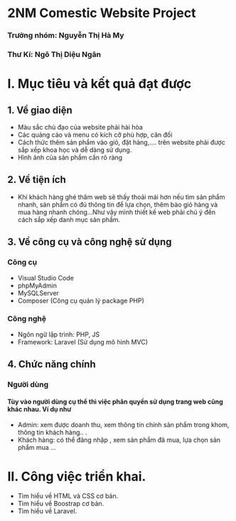 
# 2NM Comestic Website Project
### Trưởng nhóm: Nguyễn Thị Hà My
### Thư Kí: Ngô Thị Diệu Ngân
# I. Mục tiêu và kết quả đạt được
## 1. Về giao diện
* Màu sắc chủ đạo của website phải hài hòa
* Các quảng cáo và menu có kích cỡ phù hợp, cân đối
* Cách thức thêm sản phẩm vào giỏ, đặt hàng,.... trên website phải được sắp xếp khoa học và dễ dàng sử dụng.
* Hình ảnh của sản phẩm cần rõ ràng
## 2. Về tiện ích 
* Khi khách hàng ghé thăm web sẽ thấy thoải mái hơn nếu tìm sản phẩm nhanh, sản phẩm có đủ thông tin để lựa chọn, thêm bào giỏ hàng và mua hàng nhanh chóng…Như vậy mình thiết kế web phải chú ý đến cách sắp xếp danh mục sản phẩm. 
## 3. Về công cụ và công nghệ sử dụng
### Công cụ
* Visual Studio Code
* phpMyAdmin
* MySQLServer
* Composer (Công cụ quản lý package PHP)
### Công nghệ
* Ngôn ngữ lập trình: PHP, JS
* Framework: Laravel (Sử dụng mô hình MVC)
## 4. Chức năng chính
### Người dùng
####  Tùy vào người dùng cụ thể thì việc phân quyền sử dụng trang web cũng khác nhau. Ví dụ như
* Admin: xem được doanh thu, xem thông tin chính sản phẩm trong khom, thông tin khách hàng.. .
* Khách hàng: có thể đăng nhập , xem sản phẩm đã mua, lựa chọn sản phẩm mua ...
# II. Công việc triển khai. 
*  Tìm hiểu về HTML và CSS cơ bản. 
*  Tìm hiểu về Boostrap cơ bản.
*  Tìm hiểu về Laravel. 


